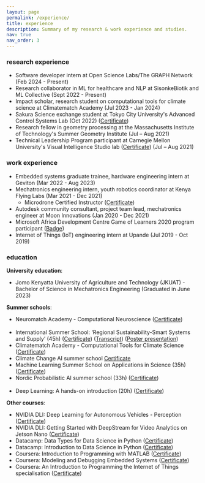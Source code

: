 ```yaml
---
layout: page
permalink: /experience/
title: experience
description: Summary of my research & work experience and studies.
nav: true
nav_order: 3
---
```


### research experience
- Software developer intern at Open Science Labs/The
GRAPH Network (Feb 2024 - Present)
- Research collaborator in ML for healthcare and NLP at SisonkeBiotik and ML Collective (Sept 2022 - Present)
- Impact scholar, research student on computational tools for climate science at Climatematch Academy (Jul 2023 - Jan 2024)
- Sakura Science exchange student at Tokyo City University's Advanced Control Systems Lab (Oct 2022)  ([Certificate](https://drive.google.com/file/d/1beFyOtoibYtU5rF_NfTf79YncPfjbSvH/view?usp=sharing)) 
- Research fellow in geometry processing at the Massachusetts Institute of Technology's Summer Geometry Institute (Jul – Aug 2021)
- Technical Leadership Program participant at Carnegie Mellon University's Visual Intelligence Studio lab ([Certificate](https://drive.google.com/file/d/1s-xkaC8kYttWQbf2LQoSUB-a9emcN8g9/view?usp=sharing)) (Jul – Aug 2021)

### work experience
- Embedded systems graduate trainee, hardware engineering intern at Geviton (Mar 2022 - Aug 2023)
- Mechatronics engineering intern, youth robotics coordinator at Kenya Flying Labs (Mar 2021 - Dec 2021)
    - Microdrone Certified Instructor ([Certificate](https://drive.google.com/file/d/1BuKy3S77jTEzzIMgzc49ReXYDCnpv5iL/view))
- Autodesk community consultant, project team lead, mechatronics engineer at Moon Innovations (Jan 2020 - Dec 2021)
- Microsoft Africa Development Centre Game of Learners 2020 program participant ([Badge](https://www.credly.com/badges/362e721e-4b9a-41a8-adc2-2272dfedb5d4))
- Internet of Things (IoT) engineering intern at Upande (Jul 2019 - Oct 2019)

### education
**University education**:

- Jomo Kenyatta University of Agriculture and Technology (JKUAT) - Bachelor of Science in Mechatronics Engineering (Graduated in June 2023)            	                                                                  

**Summer schools**:

- Neuromatch Academy - Computational Neuroscience ([Certificate](https://portal.neuromatchacademy.org/certificate/0df3b00d-9700-44f9-bf76-70e81e8053bc))                                
- International Summer School: ‘Regional Sustainability-Smart Systems and Supply’ (45h) 
([Certificate](https://drive.google.com/file/d/11aNcZ8hoI1qB9LC0Pg6iwIZPqQYGR6I9/view?usp=sharing)) ([Transcript](https://drive.google.com/file/d/11arEifVwL25T7JCFm9emRkRT2mVh8Umh/view?usp=sharing)) ([Poster presentation](https://drive.google.com/file/d/1uwaYL2TBKnkYYzMrX4NXMpvTcTgIAAWe/view?usp=sharing))
- Climatematch Academy - Computational Tools for Climate Science ([Certificate](https://portal.neuromatchacademy.org/certificate/d4677640-2b80-4dca-9105-1c35601a48d1))            
- Climate Change AI summer school [Certificate](https://drive.google.com/file/d/18wyrao8W9gYicnvmVIamM6HjHtmmTt29/view?usp=sharing)
- Machine Learning Summer School on Applications in Science (35h) ([Certificate](https://drive.google.com/file/d/1mwplsz9XLRtm6Lr1aqehYl2lmgbThnGk/view?usp=sharing))
- Nordic Probabilistic AI summer school (33h) ([Certificate](https://drive.google.com/file/d/1OgJrEAkxZmfY14GGinlzLY1MiSkLvFHf/view?usp=sharing))                                              
- Deep Learning: A hands-on introduction (20h) ([Certificate](https://drive.google.com/file/d/10gFx9tSKsQt0OL3JdPq3eo0MCmQtT2nc/view?usp=sharing))


**Other courses**:
- NVIDIA DLI: Deep Learning for Autonomous Vehicles - Perception ([Certificate](https://courses.nvidia.com/certificates/1fcefea6860e47418e74248154cbf1c5))
- NVIDIA DLI: Getting Started with DeepStream for Video Analytics on Jetson Nano ([Certificate](https://courses.nvidia.com/certificates/649c82d4c2414662a943b9cd68ba5f3f))
- Datacamp: Data Types for Data Science in Python ([Certificate](https://www.datacamp.com/statement-of-accomplishment/course/fd40b57f1987a86f86e79cf75a73744702038476))
- Datacamp: Introduction to Data Science in Python ([Certificate](https://www.datacamp.com/statement-of-accomplishment/course/6f064ced5cddaa1894bc0f8f03f662d11a265bab))
- Coursera: Introduction to Programming with MATLAB ([Certificate](https://www.datacamp.com/statement-of-accomplishment/course/6f064ced5cddaa1894bc0f8f03f662d11a265bab))
- Coursera: Modeling and Debugging Embedded Systems ([Certificate](https://coursera.org/share/be783493d3cf9438a930bc7f712969c9))
- Coursera: An Introduction to Programming the Internet of Things specialisation ([Certificate](https://www.coursera.org/account/accomplishments/specialization/88LN3K73QCQ2))

